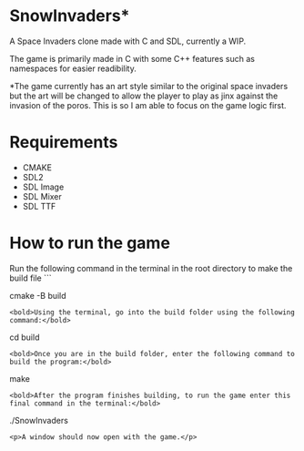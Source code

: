 # SnowInvaders*
<p>A Space Invaders clone made with C and SDL, currently a WIP.</p>
<p>The game is primarily made in C with some C++ features such as namespaces for easier readibility.</p>
<p>*The game currently has an art style similar to the original space invaders but the art will be changed to allow the player to play as jinx against the invasion of the poros. This is so I am able to focus on the game logic first.</p>
<h1>Requirements</h1>
<ul>
  <li>CMAKE</li>
  <li>SDL2</li>
  <li>SDL Image</li>
  <li>SDL Mixer</li>
  <li>SDL TTF</li>
</ul>
<h1>How to run the game</h1>
<bold>Run the following command in the terminal in the root directory to make the build file</bold>
```

cmake -B build

```
<bold>Using the terminal, go into the build folder using the following command:</bold>
```

cd build

```
<bold>Once you are in the build folder, enter the following command to build the program:</bold>
```

make

```
<bold>After the program finishes building, to run the game enter this final command in the terminal:</bold>
```

./SnowInvaders

```
<p>A window should now open with the game.</p>

